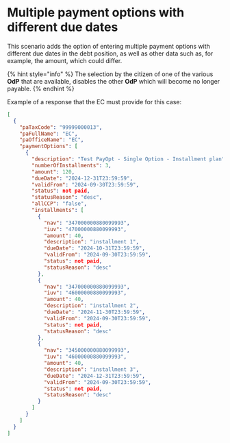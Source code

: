 # Multiple payment options with different due dates

This scenario adds the option of entering multiple payment options with different due dates in the debt position, as well as other data such as, for example, the amount, which could differ.

{% hint style="info" %} The selection by the citizen of one of the various **OdP** that are available, disables the other **OdP** which will become no longer payable. {% endhint %}

Example of a response that the EC must provide for this case:

```json
[
  {
    "paTaxCode": "99999000013",
    "paFullName": "EC",
    "paOfficeName": "EC",
    "paymentOptions": [
      {
        "description": "Test PayOpt - Single Option - Installment plan",
        "numberOfInstallments": 3,
        "amount": 120,
        "dueDate": "2024-12-31T23:59:59",
        "validFrom": "2024-09-30T23:59:59",
        "status": not paid,
        "statusReason": "desc",
        "allCCP": "false",
        "installments": [
          {
            "nav": "347000000880099993",
            "iuv": "47000000880099993",
            "amount": 40,
            "description": "installment 1",
            "dueDate": "2024-10-31T23:59:59",
            "validFrom": "2024-09-30T23:59:59",
            "status": not paid,
            "statusReason": "desc"
          },
          {
            "nav": "347000000880099993",
            "iuv": "46000000880099993",
            "amount": 40,
            "description": "installment 2",
            "dueDate": "2024-11-30T23:59:59",
            "validFrom": "2024-09-30T23:59:59",
            "status": not paid,
            "statusReason": "desc"
          },
          {
            "nav": "345000000880099993",
            "iuv": "46000000880099993",
            "amount": 40,
            "description": "installment 3",
            "dueDate": "2024-12-31T23:59:59",
            "validFrom": "2024-09-30T23:59:59",
            "status": not paid,
            "statusReason": "desc"
          }
        ]
      }
    ]
  }
]

```
